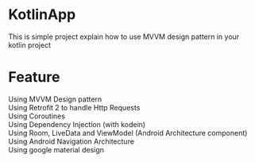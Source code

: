 # KotlinApp
This is simple project explain how to use MVVM design pattern in your kotlin project

# Feature
Using MVVM Design pattern </br>
Using Retrofit 2 to handle Http Requests</br>
Using Coroutines </br>
Using Dependency Injection (with kodein) </br>
Using Room, LiveData and ViewModel (Android Architecture component) </br>
Using Android Navigation Architecture </br>
Using google material design </br>
